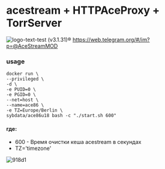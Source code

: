 # acestream + HTTPAceProxy + TorrServer
![logo-text-test](https://user-images.githubusercontent.com/24189833/36645710-3deca456-1a6d-11e8-8bf0-84f078703d8d.png) (v3.1.31)&#174; https://web.telegram.org/#/im?p=@AceStreamMOD 

### usage
```
docker run \
--privileged \
-d \
-e PUID=0 \
-e PGID=0 \
--net=host \
--name=ace86 \
-e TZ=Europe/Berlin \
sybdata/ace86u18 bash -c "./start.sh 600"
```
 #### где:

* 600 - Время очистки кеша acestream в секундах
* TZ='timezone'

![918d1](https://user-images.githubusercontent.com/24189833/41502186-9be8d11c-71b4-11e8-8777-184d3f20589c.png)
